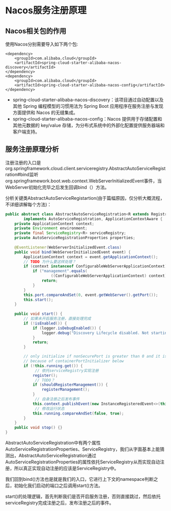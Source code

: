 # Nacos服务注册原理

## Nacos相关包的作用

使用Nacos分别需要导入如下两个包:

```pom
<dependency>
    <groupId>com.alibaba.cloud</groupId>
    <artifactId>spring-cloud-starter-alibaba-nacos-discovery</artifactId>
</dependency>
<dependency>
    <groupId>com.alibaba.cloud</groupId>
    <artifactId>spring-cloud-starter-alibaba-nacos-config</artifactId>
</dependency>
```

- spring-cloud-starter-alibaba-nacos-discovery：该项目通过自动配置以及其他 Spring 编程模型的习惯用法为 Spring Boot 应用程序在服务注册与发现方面提供和 Nacos 的无缝集成。 
- spring-cloud-starter-alibaba-nacos-config：Nacos 提供用于存储配置和其他元数据的 key/value 存储，为分布式系统中的外部化配置提供服务器端和客户端支持。

## 服务注册原理分析

注册注册的入口是org.springframework.cloud.client.serviceregistry.AbstractAutoServiceRegistration#bind监听org.springframework.boot.web.context.WebServerInitializedEvent事件，当WebServer初始化完毕之后发生回调bind（）方法。

分析关键类AbstractAutoServiceRegistartion(由于篇幅原因，仅分析大概流程，不详细讲解每个方法)：

```java
public abstract class AbstractAutoServiceRegistration<R extends Registration>
		implements AutoServiceRegistration, ApplicationContextAware {
    private ApplicationContext context;
    private Environment environment;
    private final ServiceRegistry<R> serviceRegistry;
	private AutoServiceRegistrationProperties properties;
    
    @EventListener(WebServerInitializedEvent.class)
    public void bind(WebServerInitializedEvent event) {
        ApplicationContext context = event.getApplicationContext();
        // TODO 为什么要这样处理？
		if (context instanceof ConfigurableWebServerApplicationContext) {
			if ("management".equals(
					((ConfigurableWebServerApplicationContext) context).getServerNamespace())) {
				return;
			}
		}
		this.port.compareAndSet(0, event.getWebServer().getPort());
		this.start();
    }
    
    public void start() {
        // 如果未开启服务注册，直接处理完成
        if (!isEnabled()) {
			if (logger.isDebugEnabled()) {
				logger.debug("Discovery Lifecycle disabled. Not starting");
			}
			return;
		}

		// only initialize if nonSecurePort is greater than 0 and it isn't already running
		// because of containerPortInitializer below
		if (!this.running.get()) {
             // 依托serviceRegistry实现注册
			register();
             // TODO？
			if (shouldRegisterManagement()) {
				registerManagement();
			}
             // 自身注册之后发布事件
			this.context.publishEvent(new InstanceRegisteredEvent<>(this, getConfiguration()));
             // 修改运行状态
			this.running.compareAndSet(false, true);
		}
    }
    public void stop() {}
}
```

AbstractAutoServiceRegistration中有两个属性AutoServiceRegistrationProperties、ServiceRegistry，我们从字面基本上能猜测出，AbstractAutoServiceRegistration通过AutoServiceRegistrationProperties的属性依托ServiceRegistry从而实现自动注册，所以真正实现自动注册的应该是ServiceRegistry中。

我们回到bind()方法也是就是我们的入口，它进行上下文的namespace判断之后，初始化我们启动的端口之后调用start()方法。

start()的处理逻辑，首先判断我们是否开启服务注册，否则直接跳过，然后依托serviceRegistry完成注册之后，发布注册之后的事件。

